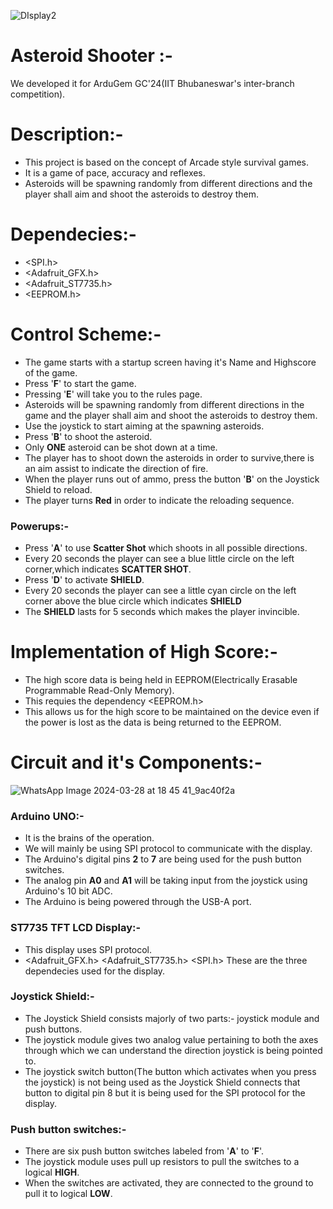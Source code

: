 ![DIsplay2](https://github.com/Coolexguy/ArduGem-GC-2024/assets/164471213/eb2b21fe-af4b-438f-9f7a-cf8809d7c8e9)
# Asteroid Shooter :-
We developed it for  ArduGem GC'24(IIT Bhubaneswar's inter-branch competition).

# Description:-
+ This project is based on the concept of Arcade style survival games.
+ It is a game of pace, accuracy and reflexes.
+ Asteroids will be spawning randomly from different directions and the player shall aim and shoot the asteroids to destroy them.

# Dependecies:-
+ <SPI.h>
+ <Adafruit_GFX.h>
+ <Adafruit_ST7735.h>
+ <EEPROM.h>

# Control Scheme:-
+ The game starts with a startup screen having it's Name and Highscore of the game. 
+ Press '**F**' to start the game.
+ Pressing '**E**' will take you to the rules page.
+ Asteroids will be spawning randomly from different directions in the game and the player shall aim and shoot the asteroids to destroy them.
+ Use the joystick to start aiming at the spawning asteroids.
+ Press '**B**' to shoot the asteroid.
+ Only **ONE** asteroid can be shot down at a time.
+ The player has to shoot down the asteroids in order to survive,there is an aim assist to indicate the direction of fire.
+ When the player runs out of ammo, press the button '**B**' on the Joystick Shield to reload.
+ The player turns **Red** in order to indicate the reloading sequence.
### Powerups:-
+ Press '**A**' to use **Scatter Shot** which shoots in all possible directions.
+ Every 20 seconds the player can see a blue little circle on the left corner,which indicates **SCATTER SHOT**.
+ Press '**D**' to activate **SHIELD**.
+ Every 20 seconds the player can see a little cyan circle on the left corner above the blue circle which indicates **SHIELD**
+ The **SHIELD** lasts for 5 seconds which makes the player invincible.

# Implementation of High Score:-
+ The high score data is being held in EEPROM(Electrically Erasable Programmable Read-Only Memory).
+ This requies the dependency <EEPROM.h>
+ This allows us for the high score to be maintained on the device even if the power is lost as the data is being returned to the EEPROM.

# Circuit and it's Components:-
![WhatsApp Image 2024-03-28 at 18 45 41_9ac40f2a](https://github.com/Coolexguy/ArduGem-GC-2024/assets/164471213/b7f124eb-9f84-4dfe-99d7-363cd5b28971)
### Arduino UNO:-
+ It is the brains of the operation.
+ We will mainly be using SPI protocol to communicate with the display.
+ The Arduino's digital pins **2** to **7** are being used for the push button switches.
+ The analog pin **A0** and **A1** will be taking input from the joystick using Arduino's 10 bit ADC.
+ The Arduino is being powered through the USB-A port.

### ST7735 TFT LCD Display:-
+ This display uses SPI protocol.
+ <Adafruit_GFX.h> <Adafruit_ST7735.h>  <SPI.h> These are the three dependecies used for the display.

### Joystick Shield:-
+ The Joystick Shield consists majorly of two parts:-
  joystick module and push buttons.
+ The joystick module gives two analog value pertaining to both the axes through which we can understand the direction joystick is being pointed to.
+ The joystick switch button(The button which activates when you press the joystick) is not being used as the Joystick Shield connects that button to digital pin 8 but it is being used for the SPI protocol for the display.

### Push button switches:-
+ There are six push button switches labeled from '**A**' to '**F**'.
+ The joystick module uses pull up resistors to pull the switches to a logical **HIGH**.
+ When the switches are activated, they are connected to the ground to pull it to logical **LOW**.
